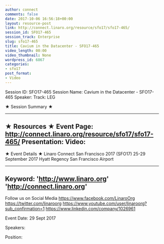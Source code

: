 ```yaml
---
author: connect
comments: false
date: 2017-10-06 16:56:18+00:00
layout: resource-post
link: http://connect.linaro.org/resource/sfo17/sfo17-465/
session_id: SFO17-465
session_track: Enterprise
slug: sfo17-465
title: Cavium in the Datacenter - SFO17-465
video_length: 00:00
video_thumbnail: None
wordpress_id: 6867
categories:
- sfo17
post_format:
- Video
---
```


Session ID: SFO17-465
Session Name: Cavium in the Datacenter - SFO17-465
Speaker: 
Track: LEG


★ Session Summary ★

---------------------------------------------------
★ Resources ★
Event Page: http://connect.linaro.org/resource/sfo17/sfo17-465/
Presentation: 
Video: 
 ---------------------------------------------------

★ Event Details ★
Linaro Connect San Francisco 2017 (SFO17)
25-29 September 2017
Hyatt Regency San Francisco Airport

---------------------------------------------------
Keyword: 
'http://www.linaro.org'
'http://connect.linaro.org'
---------------------------------------------------
Follow us on Social Media
https://www.facebook.com/LinaroOrg
https://twitter.com/linaroorg
https://www.youtube.com/user/linaroorg?sub_confirmation=1
https://www.linkedin.com/company/1026961

Event Date: 29 Sept 2017

Speakers: 

Position: